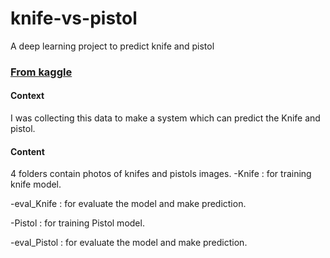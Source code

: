 # knife-vs-pistol
A deep learning project to predict knife and pistol

<h3><a href="https://www.kaggle.com/leventoz/knife-vs-pistol"> From kaggle </a></h3>

<h4>Context</h4>

<p>I was collecting this data to make a system which can predict the Knife and pistol.<p>

<h4>Content</h4>

<p>
  4 folders contain photos of knifes and pistols images.
-Knife : for training knife model.

-eval_Knife : for evaluate the model and make prediction.

-Pistol : for training Pistol model.

-eval_Pistol : for evaluate the model and make prediction.
  </p>
